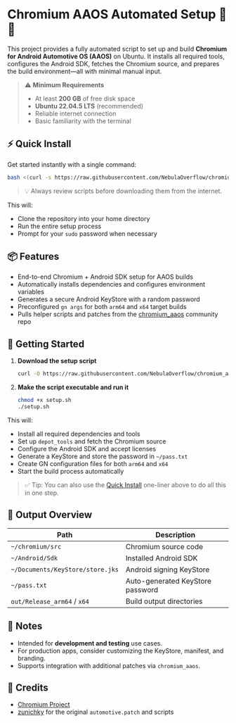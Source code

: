 # Chromium AAOS Automated Setup 🧩🚗

This project provides a fully automated script to set up and build **Chromium for Android Automotive OS (AAOS)** on Ubuntu. It installs all required tools, configures the Android SDK, fetches the Chromium source, and prepares the build environment—all with minimal manual input.

> ⚠️ **Minimum Requirements**  
> - At least **200 GB** of free disk space  
> - **Ubuntu 22.04.5 LTS** (recommended)  
> - Reliable internet connection  
> - Basic familiarity with the terminal

## ⚡ Quick Install

Get started instantly with a single command:

```bash
bash <(curl -s https://raw.githubusercontent.com/NebulaOverflow/chromium_aaos/refs/heads/main/setup.sh)
```

> 💡 Always review scripts before downloading them from the internet.

This will:
- Clone the repository into your home directory
- Run the entire setup process
- Prompt for your `sudo` password when necessary

## 📦 Features

- End-to-end Chromium + Android SDK setup for AAOS builds
- Automatically installs dependencies and configures environment variables
- Generates a secure Android KeyStore with a random password
- Preconfigured `gn args` for both `arm64` and `x64` target builds
- Pulls helper scripts and patches from the [chromium_aaos](https://github.com/NebulaOverflow/chromium_aaos) community repo

## 🚀 Getting Started

1. **Download the setup script**

   ```bash
   curl -O https://raw.githubusercontent.com/NebulaOverflow/chromium_aaos/refs/heads/main/setup.sh
   ```

2. **Make the script executable and run it**

   ```bash
   chmod +x setup.sh
   ./setup.sh
   ```

This will:
- Install all required dependencies and tools
- Set up `depot_tools` and fetch the Chromium source
- Configure the Android SDK and accept licenses
- Generate a KeyStore and store the password in `~/pass.txt`
- Create GN configuration files for both `arm64` and `x64`
- Start the build process automatically

> ✅ Tip: You can also use the [Quick Install](#-quick-install) one-liner above to do all this in one step.

## 📁 Output Overview

| Path                            | Description                         |
|---------------------------------|-------------------------------------|
| `~/chromium/src`                | Chromium source code                |
| `~/Android/Sdk`                 | Installed Android SDK               |
| `~/Documents/KeyStore/store.jks`| Android signing KeyStore            |
| `~/pass.txt`                    | Auto-generated KeyStore password    |
| `out/Release_arm64` / `x64`     | Build output directories            |

## 📌 Notes

- Intended for **development and testing** use cases.
- For production apps, consider customizing the KeyStore, manifest, and branding.
- Supports integration with additional patches via `chromium_aaos`.

## 🧠 Credits

- [Chromium Project](https://chromium.org)
- [zunichky](https://github.com/zunichky/chromium_aaos) for the original `automotive.patch` and scripts

